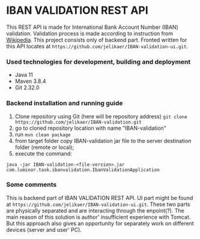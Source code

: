 # IBAN VALIDATION REST API

This REST API is made for International Bank Account Number (IBAN) validation. Validation process is made 
according to instruction from [Wikipedia](https://en.wikipedia.org/wiki/International_Bank_Account_Number#Algorithms).
This project consists only of backend part. Fronted written for this API locates at `https://github.com/jelikaer/IBAN-validation-ui.git`.

### Used technologies for development, building and deployment
* Java 11
* Maven 3.8.4
* Git 2.32.0

### Backend installation and running guide
1. Clone repository using Git (here will be repository address)
   `git clone https://github.com/jelikaer/IBAN-validation.git`
2. go to cloned repository location with name "IBAN-validation"
3. run `mvn clean package`
4. from target folder copy IBAN-validation jar file to the server 
destination folder (remote or local);
5. execute the command:
 
`java -jar IBAN-validation-<file-version>.jar com.luminor.task.ibanvalidation.IbanValidationApplication`

### Some comments
This is backend part of IBAN VALIDATION REST API. UI part might be found at `https://github.com/jelikaer/IBAN-validation-ui.git`.
These two parts are physically separated and are interacting through the enpoint(?). The main reason of this solution is author' insufficient experience with Tomcat.
But this approach also gives an opportunity for separately work on different devices (server and user' PC).


